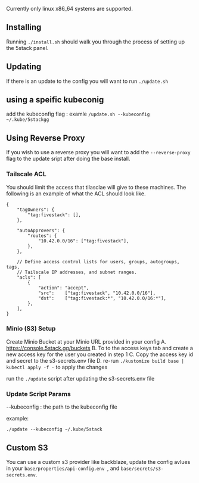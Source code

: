 Currently only linux x86_64 systems are supported.


## Installing 

Running `./install.sh` should walk you through the process of setting up the 5stack panel.


## Updating

If there is an update to the config you will want to run `./update.sh` 

## using a speific kubeconig

add the kubeconfig flag : examle `/update.sh --kubeconfig ~/.kube/5stackgg`

## Using Reverse Proxy

If you wish to use a reverse proxy you will want to add the `--reverse-proxy` flag to the update sript after doing the base install.

### Tailscale ACL

You should limit the access that tilasclae will give to these machines. The following is an example of what the ACL should look like.

```
{
	"tagOwners": {
		"tag:fivestack": [],
	},

	"autoApprovers": {
		"routes": {
			"10.42.0.0/16": ["tag:fivestack"],
		},
	},

	// Define access control lists for users, groups, autogroups, tags,
	// Tailscale IP addresses, and subnet ranges.
	"acls": [
		{
			"action": "accept",
			"src":    ["tag:fivestack", "10.42.0.0/16"],
			"dst":    ["tag:fivestack:*", "10.42.0.0/16:*"],
		},
	],
}
```

### Minio (S3) Setup

Create Minio Bucket at your Minio URL provided in your config
A. https://console.5stack.gg/buckets
B. To to the access keys tab and create a new access key for the user you created in step 1
C. Copy the access key id and secret to the s3-secrets.env file
D. re-run `./kustomize build base | kubectl apply -f -` to apply the changes

run the `./update` script after updating the s3-secrets.env file

### Update Script Params

--kubeconfig : the path to the kubeconfig file

example:

`./update --kubeconfig ~/.kube/5stack`

## Custom S3 
You can use a custom s3 provider like backblaze, update the config avlues  in your `base/properties/api-config.env `, and `base/secrets/s3-secrets.env`.
